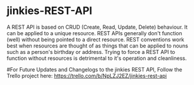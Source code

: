 # jinkies-REST-API
A REST API is based on CRUD (Create, Read, Update, Delete) behaviour. It can be applied to a unique resource.
REST APIs generally don't function (well) without being pointed to a direct resource.
REST conventions work best when resources are thought of as things that can be applied to nouns such as a person's birthday or address.
Trying to force a REST API to function without resources is detrimental to it's operation and cleanliness.

#For Future Updates and Changelogs to the jinkies REST API,
Follow the Trello project here: https://trello.com/b/NpLZJ2EZ/jinkies-rest-api
